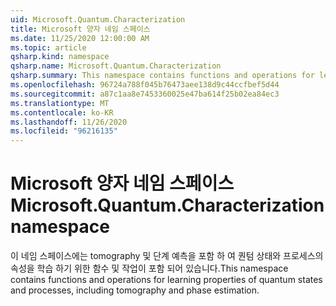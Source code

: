 ```yaml
---
uid: Microsoft.Quantum.Characterization
title: Microsoft 양자 네임 스페이스
ms.date: 11/25/2020 12:00:00 AM
ms.topic: article
qsharp.kind: namespace
qsharp.name: Microsoft.Quantum.Characterization
qsharp.summary: This namespace contains functions and operations for learning properties of quantum states and processes, including tomography and phase estimation.
ms.openlocfilehash: 96724a788f045b76473aee138d9c44ccfbef5d44
ms.sourcegitcommit: a87c1aa8e7453360025e47ba614f25b02ea84ec3
ms.translationtype: MT
ms.contentlocale: ko-KR
ms.lasthandoff: 11/26/2020
ms.locfileid: "96216135"
---
```

# <a name="microsoftquantumcharacterization-namespace"></a><span data-ttu-id="c87f8-102">Microsoft 양자 네임 스페이스</span><span class="sxs-lookup"><span data-stu-id="c87f8-102">Microsoft.Quantum.Characterization namespace</span></span>

<span data-ttu-id="c87f8-103">이 네임 스페이스에는 tomography 및 단계 예측을 포함 하 여 퀀텀 상태와 프로세스의 속성을 학습 하기 위한 함수 및 작업이 포함 되어 있습니다.</span><span class="sxs-lookup"><span data-stu-id="c87f8-103">This namespace contains functions and operations for learning properties of quantum states and processes, including tomography and phase estimation.</span></span>

